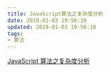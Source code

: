 ```yaml
---
title: JavaScript算法之复杂度分析
date: 2019-01-03 19:58:10
updated: 2019-01-03 19:58:10
tags:
- 算法
---
```


[JavaScript 算法之复杂度分析](https://juejin.im/post/5c2a1d9d6fb9a04a0f654581)